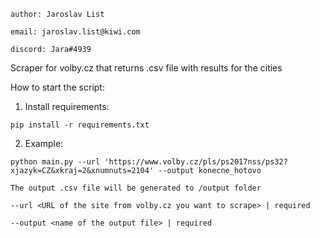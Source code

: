 ```
author: Jaroslav List 

email: jaroslav.list@kiwi.com 

discord: Jara#4939
```

Scraper for volby.cz that returns .csv file with results for the cities

How to start the script:
1) Install requirements:
```
pip install -r requirements.txt
```
2) Example:
```
python main.py --url 'https://www.volby.cz/pls/ps2017nss/ps32?xjazyk=CZ&xkraj=2&xnumnuts=2104' --output konecne_hotovo
```
```
The output .csv file will be generated to /output folder 

--url <URL of the site from volby.cz you want to scrape> | required

--output <name of the output file> | required
```
